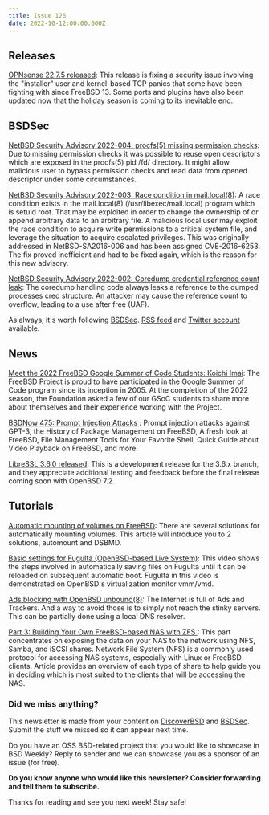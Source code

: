 ```yaml
---
title: Issue 126
date: 2022-10-12:00:00.000Z
---
```



## Releases

[OPNsense 22.7.5 released](https://forum.opnsense.org/index.php?topic=30565.0&utm_source=bsdweekly): This release is fixing a security issue involving the "installer" user and kernel-based TCP panics that some have been fighting with since FreeBSD 13. Some ports and plugins have also been updated now that the holiday season is coming to its inevitable end.
## BSDSec

[NetBSD Security Advisory 2022-004: procfs(5) missing permission checks](https://bsdsec.net/articles/netbsd-security-advisory-2022-004-procfs-5-missing-permission-checks?utm_source=bsdweekly): Due to missing permission checks it was possible to reuse open descriptors which are exposed in the procfs(5) pid /fd/ directory. It might allow malicious user to bypass permission checks and read data from opened descriptor under some circumstances.

[NetBSD Security Advisory 2022-003: Race condition in mail.local(8)](https://bsdsec.net/articles/netbsd-security-advisory-2022-003-race-condition-in-mail-local-8?utm_source=bsdweekly): A race condition exists in the mail.local(8) (/usr/libexec/mail.local) program which is setuid root. That may be exploited in order to change the ownership of or append arbitrary data to an arbitrary file. A malicious local user may exploit the race condition to acquire write permissions to a critical system file, and leverage the situation to acquire escalated privileges. This was originally addressed in NetBSD-SA2016-006 and has been assigned CVE-2016-6253. The fix proved inefficient and had to be fixed again, which is the reason for this new advisory.

[NetBSD Security Advisory 2022-002: Coredump credential reference count leak](https://bsdsec.net/articles/netbsd-security-advisory-2022-002-coredump-credential-reference-count-leak-507c4286-27cb-43af-97ac-7a32c94aca55?utm_source=bsdweekly): The coredump handling code always leaks a reference to the dumped processes cred structure. An attacker may cause the reference count to overflow, leading to a use after free (UAF).

As always, it's worth following [BSDSec](https://bsdsec.net). [RSS feed](https://bsdsec.net/articles.atom) and [Twitter account](https://twitter.com/bsdsec) available.
## News

[Meet the 2022 FreeBSD Google Summer of Code Students: Koichi Imai](https://freebsdfoundation.org/blog/meet-the-2022-freebsd-google-summer-of-code-students-koichi-imai/?utm_source=bsdweekly): The FreeBSD Project is proud to have participated in the Google Summer of Code program since its inception in 2005. At the completion of the 2022 season, the Foundation asked a few of our GSoC students to share more about themselves and their experience working with the Project.

[BSDNow 475: Prompt Injection Attacks ](https://www.bsdnow.tv/475?utm_source=bsdweekly): Prompt injection attacks against GPT-3, the History of Package Management on FreeBSD, A fresh look at FreeBSD, File Management Tools for Your Favorite Shell, Quick Guide about Video Playback on FreeBSD, and more.

[LibreSSL 3.6.0 released](https://bsdsec.net/articles/libressl-3-6-0-released?utm_source=bsdweekly): This is a development release for the 3.6.x branch, and they appreciate additional testing and feedback before the final release coming soon with OpenBSD 7.2.
## Tutorials

[Automatic mounting of volumes on FreeBSD](https://danschmid.writeas.com/automatic-mounting-of-volumes-on-freebsd?utm_source=bsdweekly): There are several solutions for automatically mounting volumes. This article will introduce you to 2 solutions, automount and DSBMD.

[ Basic settings for FuguIta (OpenBSD-based Live System)](https://www.youtube.com/watch?v=zyz2Ukcx68Q&utm_source=bsdweekly): This video shows the steps involved in automatically saving files on FuguIta until it can be reloaded on subsequent automatic boot. FuguIta in this video is demonstrated on OpenBSD's virtualization monitor vmm/vmd.

[Ads blocking with OpenBSD unbound(8)](https://www.tumfatig.net/2022/ads-blocking-with-openbsd-unbound8/?utm_source=bsdweekly): The Internet is full of Ads and Trackers. And a way to avoid those is to simply not reach the stinky servers. This can be partially done using a local DNS resolver.

[Part 3: Building Your Own FreeBSD-based NAS with ZFS ](https://klarasystems.com/articles/part-3-building-your-own-freebsd-based-nas-with-zfs/?utm_source=bsdweekly): This part concentrates on exposing the data on your NAS to the network using NFS, Samba, and iSCSI shares. Network File System (NFS) is a commonly used protocol for accessing NAS systems, especially with Linux or FreeBSD clients. Article provides an overview of each type of share to help guide you in deciding which is most suited to the clients that will be accessing the NAS.

### Did we miss anything?

This newsletter is made from your content on [DiscoverBSD](https://discoverbsd.com) and [BSDSec](https://bsdsec.net). Submit the stuff we missed so it can appear next time.

Do you have an OSS BSD-related project that you would like to showcase in BSD Weekly? Reply to sender and we can showcase you as a sponsor of an issue (for free).

**Do you know anyone who would like this newsletter? Consider forwarding and tell them to subscribe.**

Thanks for reading and see you next week! Stay safe!
